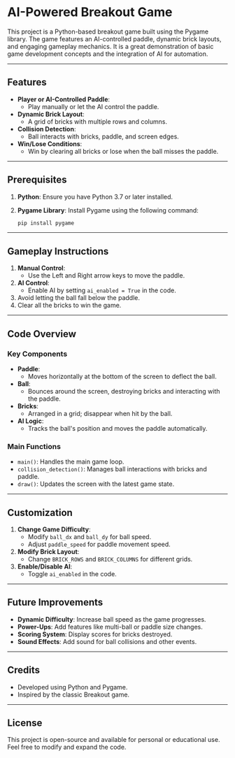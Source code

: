 # AI-Powered Breakout Game

This project is a Python-based breakout game built using the Pygame library. The game features an AI-controlled paddle, dynamic brick layouts, and engaging gameplay mechanics. It is a great demonstration of basic game development concepts and the integration of AI for automation.

---

## Features

- **Player or AI-Controlled Paddle**: 
  - Play manually or let the AI control the paddle.
- **Dynamic Brick Layout**:
  - A grid of bricks with multiple rows and columns.
- **Collision Detection**:
  - Ball interacts with bricks, paddle, and screen edges.
- **Win/Lose Conditions**:
  - Win by clearing all bricks or lose when the ball misses the paddle.

---

## Prerequisites

1. **Python**: Ensure you have Python 3.7 or later installed.
2. **Pygame Library**: Install Pygame using the following command:

   ```bash
   pip install pygame
   ```

---


## Gameplay Instructions

1. **Manual Control**:
   - Use the Left and Right arrow keys to move the paddle.
2. **AI Control**:
   - Enable AI by setting `ai_enabled = True` in the code.
3. Avoid letting the ball fall below the paddle.
4. Clear all the bricks to win the game.

---

## Code Overview

### Key Components

- **Paddle**: 
  - Moves horizontally at the bottom of the screen to deflect the ball.
- **Ball**: 
  - Bounces around the screen, destroying bricks and interacting with the paddle.
- **Bricks**: 
  - Arranged in a grid; disappear when hit by the ball.
- **AI Logic**: 
  - Tracks the ball's position and moves the paddle automatically.

### Main Functions

- `main()`: Handles the main game loop.
- `collision_detection()`: Manages ball interactions with bricks and paddle.
- `draw()`: Updates the screen with the latest game state.

---

## Customization

1. **Change Game Difficulty**:
   - Modify `ball_dx` and `ball_dy` for ball speed.
   - Adjust `paddle_speed` for paddle movement speed.
2. **Modify Brick Layout**:
   - Change `BRICK_ROWS` and `BRICK_COLUMNS` for different grids.
3. **Enable/Disable AI**:
   - Toggle `ai_enabled` in the code.

---

## Future Improvements

- **Dynamic Difficulty**: Increase ball speed as the game progresses.
- **Power-Ups**: Add features like multi-ball or paddle size changes.
- **Scoring System**: Display scores for bricks destroyed.
- **Sound Effects**: Add sound for ball collisions and other events.

---

## Credits

- Developed using Python and Pygame.
- Inspired by the classic Breakout game.

---

## License

This project is open-source and available for personal or educational use. Feel free to modify and expand the code.

